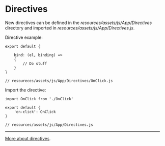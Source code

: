 # Directives

New directives can be defined in the *resources/assets/js/App/Directives* directory and imported in
*resources/assets/js/App/Directives.js*.

Directive example:

    export default {

        bind: (el, binding) =>
        {
            // Do stuff
        }
    }

    // resoureces/assets/js/App/Directives/OnClick.js

Import the directive:

    import OnClick from './OnClick'

    export default {
        'on-click': OnClick
    }

    // resources/assets/js/App/Directives.js

---
[More about directives](https://vuejs.org/v2/guide/custom-directive.html).
